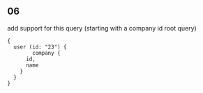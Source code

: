 ## 06

add support for this query (starting with a company id root query)

```
{
  user (id: "23") {
		company {
      id,
      name
    }
  }
}
```